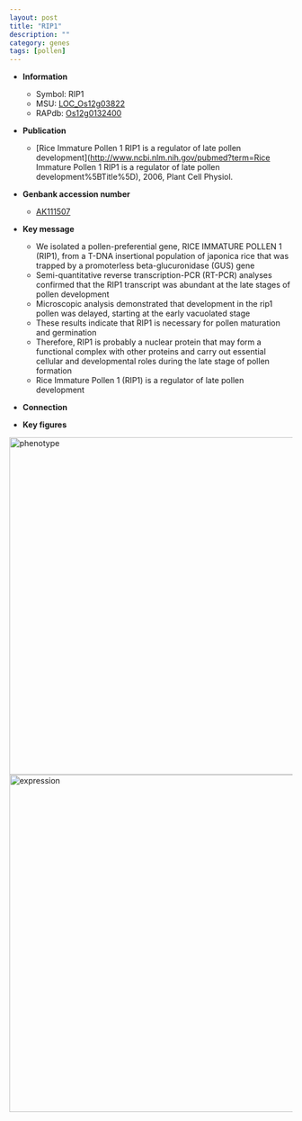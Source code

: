 ```yaml
---
layout: post
title: "RIP1"
description: ""
category: genes
tags: [pollen]
---
```


* **Information**  
    + Symbol: RIP1  
    + MSU: [LOC_Os12g03822](http://rice.plantbiology.msu.edu/cgi-bin/ORF_infopage.cgi?orf=LOC_Os12g03822)  
    + RAPdb: [Os12g0132400](http://rapdb.dna.affrc.go.jp/viewer/gbrowse_details/irgsp1?name=Os12g0132400)  

* **Publication**  
    + [Rice Immature Pollen 1 RIP1 is a regulator of late pollen development](http://www.ncbi.nlm.nih.gov/pubmed?term=Rice Immature Pollen 1 RIP1 is a regulator of late pollen development%5BTitle%5D), 2006, Plant Cell Physiol.

* **Genbank accession number**  
    + [AK111507](http://www.ncbi.nlm.nih.gov/nuccore/AK111507)

* **Key message**  
    + We isolated a pollen-preferential gene, RICE IMMATURE POLLEN 1 (RIP1), from a T-DNA insertional population of japonica rice that was trapped by a promoterless beta-glucuronidase (GUS) gene
    + Semi-quantitative reverse transcription-PCR (RT-PCR) analyses confirmed that the RIP1 transcript was abundant at the late stages of pollen development
    + Microscopic analysis demonstrated that development in the rip1 pollen was delayed, starting at the early vacuolated stage
    + These results indicate that RIP1 is necessary for pollen maturation and germination
    + Therefore, RIP1 is probably a nuclear protein that may form a functional complex with other proteins and carry out essential cellular and developmental roles during the late stage of pollen formation
    + Rice Immature Pollen 1 (RIP1) is a regulator of late pollen development

* **Connection**  

* **Key figures**  
<img src="http://ricencode.github.io/images/RIP1.pheno.png" alt="phenotype"  style="width: 600px;"/>

<img src="http://ricencode.github.io/images/RIP1.exp.png" alt="expression"  style="width: 600px;"/>



